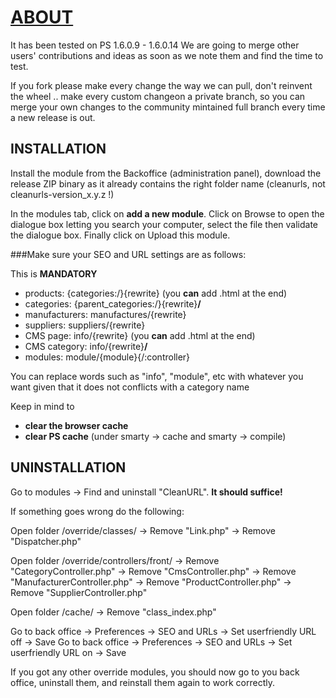 [ABOUT](https://github.com/ZiZuu-store/PrestaShop_module-CleanURLs)
===============================================================
It has been tested on PS 1.6.0.9 - 1.6.0.14
We are going to merge other users' contributions and ideas as soon as we note them and find the time to test.

If you fork please make every change the way we can pull, don't reinvent the wheel .. make every custom changeon a private branch, so you can merge your own changes to the community mintained full branch every time a new release is out.

INSTALLATION
--------

Install the module from the Backoffice (administration panel), download the release ZIP binary as it already contains the right folder name (cleanurls, not cleanurls-version_x.y.z !)

In the modules tab, click on **add a new module**. Click on Browse to open the dialogue box letting you search your computer, select the file then validate the dialogue box. Finally click on Upload this module.

###Make sure your SEO and URL settings are as follows:
 
This is __MANDATORY__
* products:         {categories:/}{rewrite}              (you **can** add .html at the end)
* categories:       {parent_categories:/}{rewrite}**/**
* manufacturers:    manufactures/{rewrite}
* suppliers:        suppliers/{rewrite}
* CMS page:         info/{rewrite}                       (you **can** add .html at the end)
* CMS category:     info/{rewrite}**/**
* modules:          module/{module}{/:controller}

You can replace words such as "info", "module", etc with whatever you want given that it does not conflicts with a category name

Keep in mind to 
* **clear the browser cache**
* **clear PS cache** (under smarty -> cache and smarty -> compile)

UNINSTALLATION
--------

Go to modules -> Find and uninstall "CleanURL". **It should suffice!**

If something goes wrong do the following:

Open folder /override/classes/
-> Remove "Link.php"
-> Remove "Dispatcher.php"

Open folder /override/controllers/front/
-> Remove "CategoryController.php"
-> Remove "CmsController.php"
-> Remove "ManufacturerController.php"
-> Remove "ProductController.php"
-> Remove "SupplierController.php"

Open folder /cache/
-> Remove "class_index.php"

Go to back office -> Preferences -> SEO and URLs -> Set userfriendly URL off -> Save
Go to back office -> Preferences -> SEO and URLs -> Set userfriendly URL on -> Save

If you got any other override modules, you should now go to you back office, uninstall them, and reinstall them again to work correctly.
